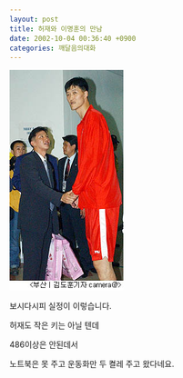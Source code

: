 ```yaml
---
layout: post
title: 허재와 이명훈의 만남
date: 2002-10-04 00:36:40 +0900
categories: 깨달음의대화
---
```

<img src="./files/attach/images/198/437/1033659400.jpg" border="0" alt="" />  
  
보시다시피 실정이 이렇습니다.
  

  
허재도 작은 키는 아닐 텐데
  

  
486이상은 안된데서
  

  
노트북은 못 주고 운동화만 두 켤레 주고 왔다네요.